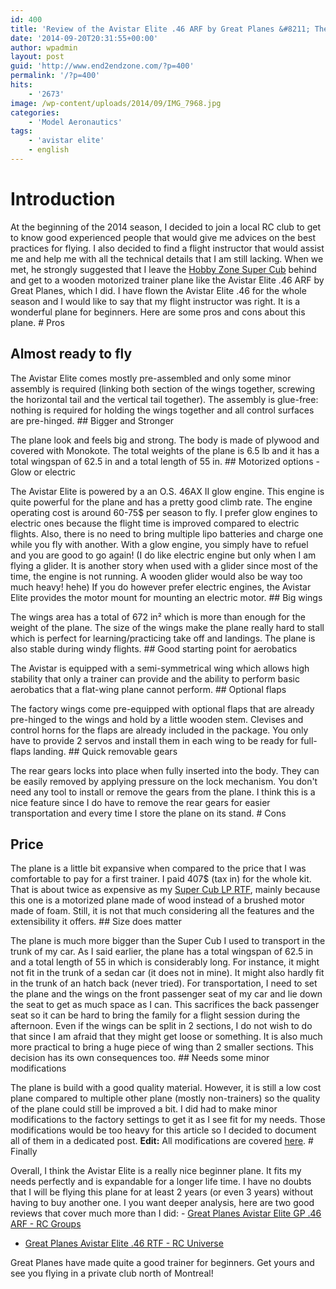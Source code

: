 ```yaml
---
id: 400
title: 'Review of the Avistar Elite .46 ARF by Great Planes &#8211; The perfect motorized trainer for beginners'
date: '2014-09-20T20:31:55+00:00'
author: wpadmin
layout: post
guid: 'http://www.end2endzone.com/?p=400'
permalink: '/?p=400'
hits:
    - '2673'
image: /wp-content/uploads/2014/09/IMG_7968.jpg
categories:
    - 'Model Aeronautics'
tags:
    - 'avistar elite'
    - english
---
```


# Introduction

At the beginning of the 2014 season, I decided to join a local RC club to get to know good experienced people that would give me advices on the best practices for flying. I also decided to find a flight instructor that would assist me and help me with all the technical details that I am still lacking. When we met, he strongly suggested that I leave the [Hobby Zone Super Cub](/tag/super-cub/) behind and get to a wooden motorized trainer plane like the Avistar Elite .46 ARF by Great Planes, which I did. I have flown the Avistar Elite .46 for the whole season and I would like to say that my flight instructor was right. It is a wonderful plane for beginners. Here are some pros and cons about this plane. # Pros

## Almost ready to fly

The Avistar Elite comes mostly pre-assembled and only some minor assembly is required (linking both section of the wings together, screwing the horizontal tail and the vertical tail together). The assembly is glue-free: nothing is required for holding the wings together and all control surfaces are pre-hinged. ## Bigger and Stronger

The plane look and feels big and strong. The body is made of plywood and covered with Monokote. The total weights of the plane is 6.5 lb and it has a total wingspan of 62.5 in and a total length of 55 in. ## Motorized options - Glow or electric

The Avistar Elite is powered by a an O.S. 46AX II glow engine. This engine is quite powerful for the plane and has a pretty good climb rate. The engine operating cost is around 60-75$ per season to fly. I prefer glow engines to electric ones because the flight time is improved compared to electric flights. Also, there is no need to bring multiple lipo batteries and charge one while you fly with another. With a glow engine, you simply have to refuel and you are good to go again! (I do like electric engine but only when I am flying a glider. It is another story when used with a glider since most of the time, the engine is not running. A wooden glider would also be way too much heavy! hehe) If you do however prefer electric engines, the Avistar Elite provides the motor mount for mounting an electric motor. ## Big wings

The wings area has a total of 672 in² which is more than enough for the weight of the plane. The size of the wings make the plane really hard to stall which is perfect for learning/practicing take off and landings. The plane is also stable during windy flights. ## Good starting point for aerobatics

The Avistar is equipped with a semi-symmetrical wing which allows high stability that only a trainer can provide and the ability to perform basic aerobatics that a flat-wing plane cannot perform. ## Optional flaps

The factory wings come pre-equipped with optional flaps that are already pre-hinged to the wings and hold by a little wooden stem. Clevises and control horns for the flaps are already included in the package. You only have to provide 2 servos and install them in each wing to be ready for full-flaps landing. ## Quick removable gears

The rear gears locks into place when fully inserted into the body. They can be easily removed by applying pressure on the lock mechanism. You don't need any tool to install or remove the gears from the plane. I think this is a nice feature since I do have to remove the rear gears for easier transportation and every time I store the plane on its stand. # Cons

## Price

The plane is a little bit expansive when compared to the price that I was comfortable to pay for a first trainer. I paid 407$ (tax in) for the whole kit. That is about twice as expensive as my [Super Cub LP RTF](/tag/super-cub/), mainly because this one is a motorized plane made of wood instead of a brushed motor made of foam. Still, it is not that much considering all the features and the extensibility it offers. ## Size does matter

The plane is much more bigger than the Super Cub I used to transport in the trunk of my car. As I said earlier, the plane has a total wingspan of 62.5 in and a total length of 55 in which is considerably long. For instance, it might not fit in the trunk of a sedan car (it does not in mine). It might also hardly fit in the trunk of an hatch back (never tried). For transportation, I need to set the plane and the wings on the front passenger seat of my car and lie down the seat to get as much space as I can. This sacrifices the back passenger seat so it can be hard to bring the family for a flight session during the afternoon. Even if the wings can be split in 2 sections, I do not wish to do that since I am afraid that they might get loose or something. It is also much more practical to bring a huge piece of wing than 2 smaller sections. This decision has its own consequences too. ## Needs some minor modifications

The plane is build with a good quality material. However, it is still a low cost plane compared to multiple other plane (mostly non-trainers) so the quality of the plane could still be improved a bit. I did had to make minor modifications to the factory settings to get it as I see fit for my needs. Those modifications would be too heavy for this article so I decided to document all of them in a dedicated post. **Edit:** All modifications are covered [here](/recommended-modifications-to-the-avistar-elite-46-arf-by-great-planes/). # Finally

Overall, I think the Avistar Elite is a really nice beginner plane. It fits my needs perfectly and is expandable for a longer life time. I have no doubts that I will be flying this plane for at least 2 years (or even 3 years) without having to buy another one. I you want deeper analysis, here are two good reviews that cover much more than I did: - [Great Planes Avistar Elite GP .46 ARF - RC Groups](http://www.rcgroups.com/forums/showthread.php?t=1739507)
- [Great Planes Avistar Elite .46 RTF - RC Universe](http://www.rcuniverse.com/magazine/article_display.cfm?article_id=1469)

Great Planes have made quite a good trainer for beginners. Get yours and see you flying in a private club north of Montreal!